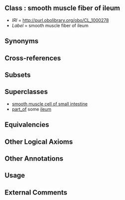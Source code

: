 
## Class : smooth muscle fiber of ileum

 * *IRI* = http://purl.obolibrary.org/obo/CL_1000278
 * *Label* = smooth muscle fiber of ileum

## Synonyms


## Cross-references


## Subsets


## Superclasses

 * [smooth muscle cell of small intestine](../../CL/75/CL_1000275.md)
 * [part_of](../../BFO/50/BFO_0000050.md) some [ileum](../../UBERON/16/UBERON_0002116.md)

## Equivalencies


## Other Logical Axioms


## Other Annotations


## Usage


## External Comments

